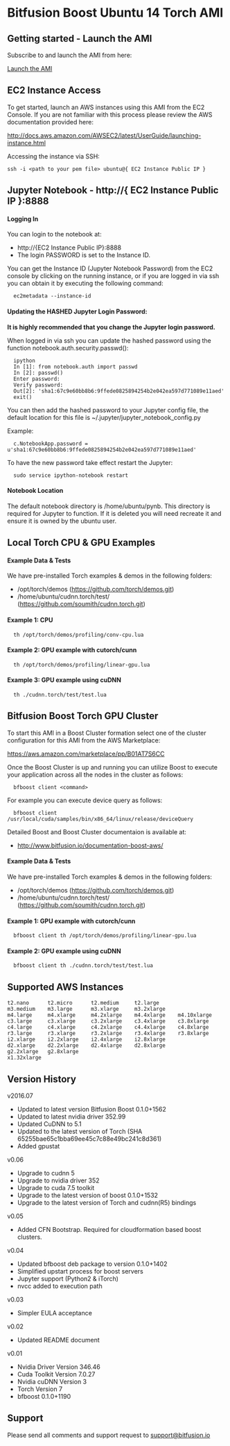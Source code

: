 Bitfusion Boost Ubuntu 14 Torch AMI
==============================================================================


Getting started - Launch the AMI
-------------------------------------------------------------------------------

Subscribe to and launch the AMI from here:

[Launch the AMI](https://aws.amazon.com/marketplace/pp/B01B4ZSX5S)


EC2 Instance Access
-------------------------------------------------------------------------------

To get started, launch an AWS instances using this AMI from the EC2
Console. If you are not familiar with this process please review the AWS
documentation provided here:

http://docs.aws.amazon.com/AWSEC2/latest/UserGuide/launching-instance.html

Accessing the instance via SSH:

```
ssh -i <path to your pem file> ubuntu@{ EC2 Instance Public IP }
```

Jupyter Notebook - http://{ EC2 Instance Public IP }:8888
-------------------------------------------------------------------------------

#### Logging In

You can login to the notebook at:

  * http://{EC2 Instance Public IP}:8888
  * The login PASSWORD is set to the Instance ID.

You can get the Instance ID (Jupyter Notebook Password) from the EC2 console by
clicking on the running instance, or if you are logged in via ssh you can obtain
it by executing the following command:

```
  ec2metadata --instance-id
```


#### Updating the HASHED Jupyter Login Password:

**It is highly recommended that you change the Jupyter login password.**

When logged in via ssh you can update the hashed password using the function
notebook.auth.security.passwd():

```
  ipython
  In [1]: from notebook.auth import passwd
  In [2]: passwd()
  Enter password:
  Verify password:
  Out[2]: 'sha1:67c9e60bb8b6:9ffede0825894254b2e042ea597d771089e11aed'
  exit()
```

You can then add the hashed password to your Jupyter config file, the default
location for this file is ~/.jupyter/jupyter_notebook_config.py

Example:

```
  c.NotebookApp.password = u'sha1:67c9e60bb8b6:9ffede0825894254b2e042ea597d771089e11aed'
```

To have the new password take effect restart the Jupyter:

```
  sudo service ipython-notebook restart
```


#### Notebook Location

The default notebook directory is /home/ubuntu/pynb.  This directory is
required for Jupyter to function.  If it is deleted you will need
recreate it and ensure it is owned by the ubuntu user.


Local Torch CPU & GPU Examples
-------------------------------------------------------------------------------

#### Example Data & Tests

We have pre-installed Torch examples & demos in the following folders:

 * /opt/torch/demos (https://github.com/torch/demos.git)
 * /home/ubuntu/cudnn.torch/test/ (https://github.com/soumith/cudnn.torch.git)

#### Example 1: CPU
```
  th /opt/torch/demos/profiling/conv-cpu.lua
```

#### Example 2: GPU example with cutorch/cunn
```
  th /opt/torch/demos/profiling/linear-gpu.lua
```

#### Example 3: GPU example using cuDNN
```
  th ./cudnn.torch/test/test.lua
```

Bitfusion Boost Torch GPU Cluster
-------------------------------------------------------------------------------

To start this AMI in a Boost Cluster formation select one of the cluster
configuration for this AMI from the AWS Marketplace:

https://aws.amazon.com/marketplace/pp/B01AT7S6CC

Once the Boost Cluster is up and running you can utilize Boost to execute your
application across all the nodes in the cluster as follows:

```
  bfboost client <command>
```

For example you can execute device query as follows:

```
  bfboost client  /usr/local/cuda/samples/bin/x86_64/linux/release/deviceQuery
```

Detailed Boost and Boost Cluster documentaion is available at:

 * http://www.bitfusion.io/documentation-boost-aws/

#### Example Data & Tests

We have pre-installed Torch examples & demos in the following folders:

 * /opt/torch/demos (https://github.com/torch/demos.git)
 * /home/ubuntu/cudnn.torch/test/ (https://github.com/soumith/cudnn.torch.git)

#### Example 1: GPU example with cutorch/cunn

```
  bfboost client th /opt/torch/demos/profiling/linear-gpu.lua
```

#### Example 2: GPU example using cuDNN

```
  bfboost client th ./cudnn.torch/test/test.lua
```

Supported AWS Instances
-------------------------------------------------------------------------------

```
t2.nano      t2.micro      t2.medium     t2.large
m3.medium    m3.large      m3.xlarge     m3.2xlarge
m4.large     m4.xlarge     m4.2xlarge    m4.4xlarge    m4.10xlarge
c3.large     c3.xlarge     c3.2xlarge    c3.4xlarge    c3.8xlarge
c4.large     c4.xlarge     c4.2xlarge    c4.4xlarge    c4.8xlarge
r3.large     r3.xlarge     r3.2xlarge    r3.4xlarge    r3.8xlarge
i2.xlarge    i2.2xlarge    i2.4xlarge    i2.8xlarge
d2.xlarge    d2.2xlarge    d2.4xlarge    d2.8xlarge
g2.2xlarge   g2.8xlarge
x1.32xlarge
```

Version History
-------------------------------------------------------------------------------


v2016.07

 * Updated to latest version Bitfusion Boost 0.1.0+1562
 * Updated to latest nvidia driver 352.99
 * Updated CuDNN to 5.1
 * Updated to the latest version of Torch (SHA 65255bae65c1bba69ee45c7c88e49bc241c8d361)
 * Added gpustat


v0.06

 * Upgrade to cudnn 5
 * Upgrade to nvidia driver 352
 * Upgrade to cuda 7.5 toolkit
 * Upgrade to the latest version of boost 0.1.0+1532
 * Upgrade to the latest version of Torch and cudnn(R5) bindings


v0.05

 * Added CFN Bootstrap.  Required for cloudformation based boost clusters.


v0.04

 * Updated bfboost deb package to version 0.1.0+1402
 * Simplified upstart process for boost servers
 * Jupyter support (Python2 & iTorch)
 * nvcc added to execution path


v0.03

 * Simpler EULA acceptance


v0.02

 * Updated README document


v0.01

 * Nvidia Driver Version  346.46
 * Cuda Toolkit Version   7.0.27
 * Nvidia cuDNN Version   3
 * Torch Version          7
 * bfboost                0.1.0+1190




Support
-------------------------------------------------------------------------------

Please send all comments and support request to support@bitfusion.io
